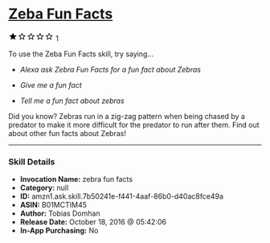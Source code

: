 # [Zeba Fun Facts](http://alexa.amazon.com/#skills/amzn1.ask.skill.7b50241e-f441-4aaf-86b0-d40ac8fce49a)
![1 stars](../../images/ic_star_black_18dp_1x.png)![1 stars](../../images/ic_star_border_black_18dp_1x.png)![1 stars](../../images/ic_star_border_black_18dp_1x.png)![1 stars](../../images/ic_star_border_black_18dp_1x.png)![1 stars](../../images/ic_star_border_black_18dp_1x.png) 1

To use the Zeba Fun Facts skill, try saying...

* *Alexa ask Zebra Fun Facts for a fun fact about Zebras*

* *Give me a fun fact*

* *Tell me a fun fact about zebras*

Did you know? Zebras run in a zig-zag pattern when being chased by a predator to make it more difficult for the predator to run after them. Find out about other fun facts about Zebras!

***

### Skill Details

* **Invocation Name:** zebra fun facts
* **Category:** null
* **ID:** amzn1.ask.skill.7b50241e-f441-4aaf-86b0-d40ac8fce49a
* **ASIN:** B01MCTIM45
* **Author:** Tobias Domhan
* **Release Date:** October 18, 2016 @ 05:42:06
* **In-App Purchasing:** No
